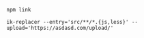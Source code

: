 ```bash
npm link
```

```
ik-replacer --entry='src/**/*.{js,less}' --upload='https://asdasd.com/upload/'
```
